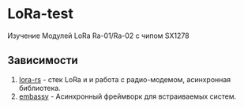 # LoRa-test
Изучение Модулей LoRa Ra-01/Ra-02 с чипом SX1278

## Зависимости
1. [lora-rs](https://github.com/lora-rs/lora-rs) - стек LoRa и и работа с радио-модемом, асинхронная библиотека.
2. [embassy](https://github.com/embassy-rs/embassy) - Асинхронный фреймворк для встраиваемых систем.